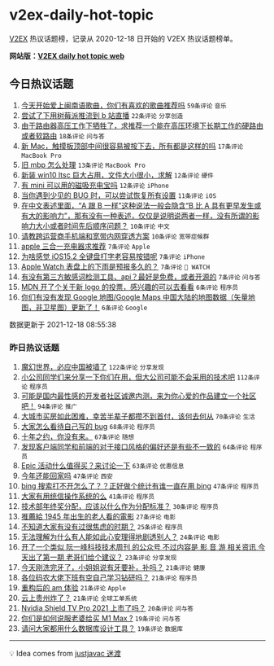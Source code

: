 # v2ex-daily-hot-topic

[V2EX](https://www.v2ex.com/) 热议话题榜，记录从 2020-12-18 日开始的 V2EX 热议话题榜单。

**网站版：[V2EX daily hot topic web](https://boojack.github.io/v2ex-daily-hot-topic-web/)**

## 今日热议话题

<!-- TODAY BEGIN -->

1. [今天开始爱上闽南语歌曲，你们有喜欢的歌曲推荐吗](https://www.v2ex.com/t/822962) `59条评论` `音乐`
1. [尝试了下用树莓派推流到 b 站直播](https://www.v2ex.com/t/822941) `22条评论` `分享创造`
1. [由于路由器高压工作下牺牲了，求推荐一个能在高压环境下长期工作的硬路由或者软路由](https://www.v2ex.com/t/822985) `18条评论` `问与答`
1. [新 Mac，触摸板顶部中间很容易被按下去，所有都是这样的吗](https://www.v2ex.com/t/822948) `17条评论` `MacBook Pro`
1. [旧 mbp 怎么处理](https://www.v2ex.com/t/822969) `13条评论` `MacBook Pro`
1. [新装 win10 ltsc 巨大占用，文件大小很小，求解](https://www.v2ex.com/t/822964) `12条评论` `硬件`
1. [有 mini 可以用的磁吸充电宝吗](https://www.v2ex.com/t/822944) `12条评论` `iPhone`
1. [当你遇到少见的 BUG 时，可以尝试恢复所有设置](https://www.v2ex.com/t/822974) `11条评论` `iOS`
1. [在中文表述里面，“A 跟 B 一样”这种说法一般会隐含“B 比 A 具有更早发生或有大的影响力”，那有没有一种表述，仅仅是说明说两者一样，没有所谓的影响力大小或者时间先后顺序问题？](https://www.v2ex.com/t/822991) `10条评论` `中文`
1. [请教跨运营商手机端和宽带内网穿透方案](https://www.v2ex.com/t/822950) `10条评论` `宽带症候群`
1. [apple 三合一充电器求推荐](https://www.v2ex.com/t/822998) `7条评论` `Apple`
1. [为啥感觉 iOS15.2 全键盘打字老容易按错呢](https://www.v2ex.com/t/822970) `7条评论` `iPhone`
1. [Apple Watch 表盘上的下雨是预报多久的？](https://www.v2ex.com/t/822953) `7条评论` ` WATCH`
1. [有没有第三方敏感词检测工具、api？最好是免费，或者开源的](https://www.v2ex.com/t/822945) `7条评论` `问与答`
1. [MDN 开了个关于新 logo 的投票，感兴趣的可以去看看](https://www.v2ex.com/t/822995) `6条评论` `程序员`
1. [你们有没有发现 Google 地图/Google Maps 中国大陆的地图数据（矢量地图，非卫星图）更新了！](https://www.v2ex.com/t/822975) `6条评论` `Google`

数据更新于 2021-12-18 08:55:38

<!-- TODAY END -->

### 昨日热议话题

<!-- YESTERDAY BEGIN -->

1. [魔幻世界，必应中国被墙了](https://www.v2ex.com/t/822724) `122条评论` `分享发现`
1. [小公司同学们来分享一下你们在用，但大公司可能不会采用的技术吧](https://www.v2ex.com/t/822738) `112条评论` `程序员`
1. [可能是国内最性感的开发者社区诚邀内测，来为你心爱的作品建立一个社区吧！](https://www.v2ex.com/t/822746) `94条评论` `推广`
1. [大城市买房如此困难，幸苦半辈子都攒不到首付，该何去何从](https://www.v2ex.com/t/822778) `70条评论` `生活`
1. [大家怎么看待自己写的 bug](https://www.v2ex.com/t/822756) `68条评论` `程序员`
1. [十年之约，你没有来。](https://www.v2ex.com/t/822731) `67条评论` `随想`
1. [发现客户端同学和前端的对于接口风格的偏好还是有些不一致的](https://www.v2ex.com/t/822769) `64条评论` `程序员`
1. [Epic 活动什么值得买？来讨论一下](https://www.v2ex.com/t/822725) `63条评论` `优惠信息`
1. [今年还能回家吗](https://www.v2ex.com/t/822735) `47条评论` `西安`
1. [bing 搜索打不开怎么了？？正好做个统计有谁一直在用 bing](https://www.v2ex.com/t/822773) `47条评论` `程序员`
1. [大家有用统信操作系统的么](https://www.v2ex.com/t/822873) `41条评论` `程序员`
1. [技术部年终奖分配，应该以什么作为分配标准？](https://www.v2ex.com/t/822795) `30条评论` `程序员`
1. [推薦給 1945 年出生的老人看的電影](https://www.v2ex.com/t/822744) `27条评论` `电影`
1. [不知道大家有没有过很焦虑的时期？](https://www.v2ex.com/t/822828) `25条评论` `程序员`
1. [无法理解为什么有人能如此心安理得地剧透别人？](https://www.v2ex.com/t/822841) `24条评论` `电影`
1. [开了一个类似 阮一峰科技技术周刊 的公众号 不过内容是 影 音 游 相关资讯 今天出了第一期 老哥们给个建议？](https://www.v2ex.com/t/822790) `23条评论` `分享发现`
1. [今天刚洗完牙了，小姐姐说有牙要补，补吗？](https://www.v2ex.com/t/822899) `21条评论` `健康`
1. [各位码农大佬下班有空自己学习钻研吗？](https://www.v2ex.com/t/822818) `21条评论` `程序员`
1. [重构后的 am 体验](https://www.v2ex.com/t/822798) `21条评论` `Apple`
1. [云上贵州炸了？](https://www.v2ex.com/t/822722) `21条评论` `全球工单系统`
1. [Nvidia Shield TV Pro 2021 上市了吗？](https://www.v2ex.com/t/822761) `20条评论` `问与答`
1. [你们是如何说服老婆给买 M1 Max ?](https://www.v2ex.com/t/822863) `19条评论` `问与答`
1. [请问大家都用什么数据库设计工具？](https://www.v2ex.com/t/822760) `19条评论` `数据库`

<!-- YESTERDAY END -->

---

💡 Idea comes from [justjavac 迷渡](https://github.com/justjavac/)
